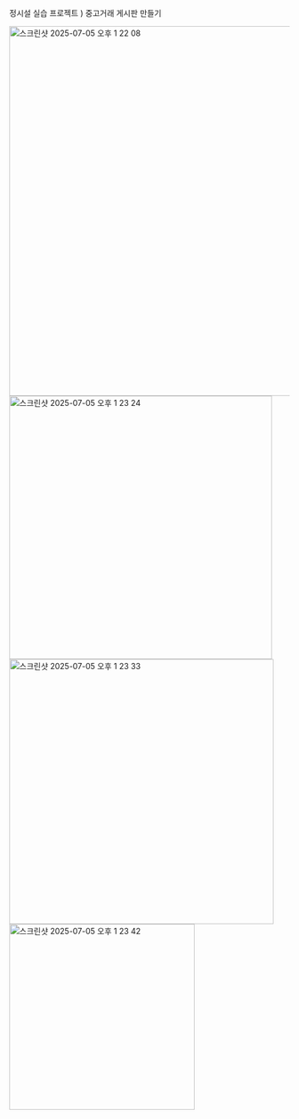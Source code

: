 정시설 실습 프로젝트 ) 중고거래 게시판 만들기

<img width="663" alt="스크린샷 2025-07-05 오후 1 22 08" src="https://github.com/user-attachments/assets/303f7373-cd40-4f87-938d-f072f9e7407d" />


<img width="472" alt="스크린샷 2025-07-05 오후 1 23 24" src="https://github.com/user-attachments/assets/6b97960e-b72c-491a-8cc1-867b72196e3d" />
<img width="475" alt="스크린샷 2025-07-05 오후 1 23 33" src="https://github.com/user-attachments/assets/3ec7a3cd-0af5-4fc9-a935-4f77907e0b45" />
<img width="333" alt="스크린샷 2025-07-05 오후 1 23 42" src="https://github.com/user-attachments/assets/b2232876-26dc-4e5b-a340-0bb478c7889d" />
